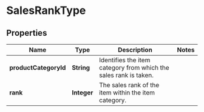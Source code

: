 
# SalesRankType

## Properties
Name | Type | Description | Notes
------------ | ------------- | ------------- | -------------
**productCategoryId** | **String** | Identifies the item category from which the sales rank is taken. | 
**rank** | **Integer** | The sales rank of the item within the item category. | 




